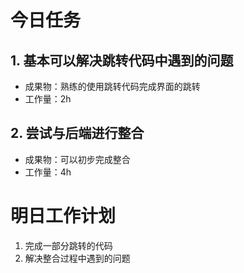 # 今日任务

## 1. 基本可以解决跳转代码中遇到的问题
- 成果物：熟练的使用跳转代码完成界面的跳转
- 工作量：2h

## 2. 尝试与后端进行整合
- 成果物：可以初步完成整合
- 工作量：4h

# 明日工作计划
1. 完成一部分跳转的代码
2. 解决整合过程中遇到的问题